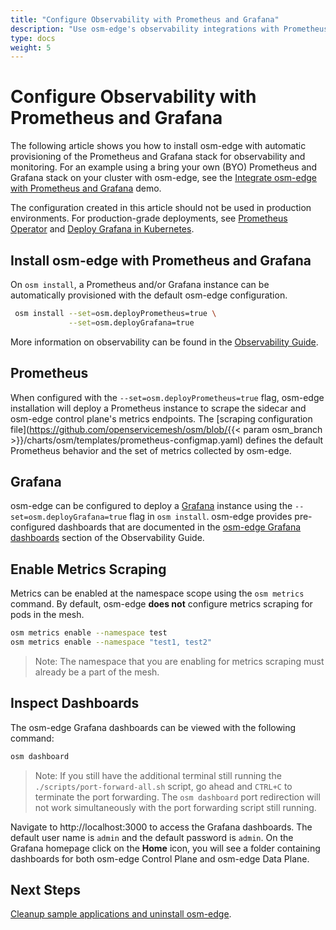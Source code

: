 ```yaml
---
title: "Configure Observability with Prometheus and Grafana"
description: "Use osm-edge's observability integrations with Prometheus and Grafana to inspect the traffic between the bookstore applications"
type: docs
weight: 5
---
```


# Configure Observability with Prometheus and Grafana

The following article shows you how to install osm-edge with automatic provisioning of the Prometheus and Grafana stack for observability and monitoring. For an example using a bring your own (BYO) Prometheus and Grafana stack on your cluster with osm-edge, see the [Integrate osm-edge with Prometheus and Grafana](/docs/demos/prometheus_grafana/) demo.

The configuration created in this article should not be used in production environments. For production-grade deployments, see [Prometheus Operator](https://github.com/prometheus-operator/prometheus-operator/blob/master/Documentation/user-guides/getting-started.md) and [Deploy Grafana in Kubernetes](https://grafana.com/docs/grafana/latest/installation/kubernetes/).


## Install osm-edge with Prometheus and Grafana

On `osm install`, a Prometheus and/or Grafana instance can be automatically provisioned with the default osm-edge configuration.
```bash
 osm install --set=osm.deployPrometheus=true \
             --set=osm.deployGrafana=true
```
More information on observability can be found in the [Observability Guide](/docs/guides/observability).

## Prometheus

When configured with the `--set=osm.deployPrometheus=true` flag, osm-edge installation will deploy a Prometheus instance to scrape the sidecar and osm-edge control plane's metrics endpoints. The [scraping configuration file](https://github.com/openservicemesh/osm/blob/{{< param osm_branch >}}/charts/osm/templates/prometheus-configmap.yaml) defines the default Prometheus behavior and the set of metrics collected by osm-edge.

## Grafana

osm-edge can be configured to deploy a [Grafana](https://grafana.com/grafana/) instance using the `--set=osm.deployGrafana=true` flag in `osm install`. osm-edge provides pre-configured dashboards that are documented in the [osm-edge Grafana dashboards](/docs/guides/observability/metrics/#osm-grafana-dashboards) section of the Observability Guide.

## Enable Metrics Scraping

Metrics can be enabled at the namespace scope using the `osm metrics` command. By default, osm-edge **does not** configure metrics scraping for pods in the mesh. 
```bash
osm metrics enable --namespace test
osm metrics enable --namespace "test1, test2"

```
> Note: The namespace that you are enabling for metrics scraping must already be a part of the mesh.

## Inspect Dashboards

The osm-edge Grafana dashboards can be viewed with the following command:

```bash
osm dashboard
```

> Note: If you still have the additional terminal still running the `./scripts/port-forward-all.sh` script, go ahead and `CTRL+C` to terminate the port forwarding. The `osm dashboard` port redirection will not work simultaneously with the port forwarding script still running.

Navigate to http://localhost:3000 to access the Grafana dashboards. The default user name is `admin` and the default password is `admin`. On the Grafana homepage click on the **Home** icon, you will see a folder containing dashboards for both osm-edge Control Plane and osm-edge Data Plane.

## Next Steps

[Cleanup sample applications and uninstall osm-edge](/docs/getting_started/cleanup/).